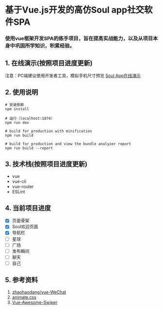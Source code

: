 # 基于Vue.js开发的高仿Soul app社交软件SPA

### 使用vue框架开发SPA的练手项目，旨在提高实战能力，以及从项目本身中巩固所学知识，积累经验。

## 1. 在线演示(按照项目进度更新)
注意：PC端建议使用开发者工具，模拟手机尺寸预览
[Soul App在线演示](https://yashaha.github.io/)

## 2. 使用说明
```
# 安装依赖
npm install

# 运行（localhost:1874）
npm run dev

# build for production with minification
npm run build

# build for production and view the bundle analyzer report
npm run build --report
```

## 3. 技术栈(按照项目进度更新)
  - vue
  - vue-cli
  - vue-router
  - ESLint

## 4. 当前项目进度
- [x] 页面骨架
- [x] Soul欢迎页面
- [x] 导航栏
- [ ] 星球
- [ ] 广场
- [ ] 发布瞬间
- [ ] 聊天
- [ ] 自己

## 5. 参考资料
1. [zhaohaodang/vue-WeChat](https://github.com/zhaohaodang/vue-WeChat)
2. [animate.css](https://github.com/daneden/animate.css)
3. [Vue-Awesome-Swiper](https://github.com/surmon-china/vue-awesome-swiper)